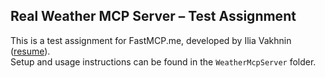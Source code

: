 ## Real Weather MCP Server – Test Assignment

This is a test assignment for FastMCP.me, developed by Ilia Vakhnin ([resume](https://hh.ru/resume/c7bedb90ff0c0996bc0039ed1f49775966436f)).  
Setup and usage instructions can be found in the `WeatherMcpServer` folder.
